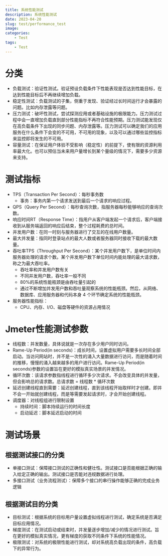 ```yaml
---
title: 系统性能测试
description: 系统性能测试
date: 2023-04-20
slug: test/performance_test
image: 
categories:
    - Test
tags:
    - Test
---
```


# 分类
- 负载测试：验证性测试。验证预设负载条件下性能表现是否达到性能目标，在达到性能目标后不再继续增加负载。
- 稳定性测试：负载测试的子集，侧重于发现、验证经过长时间运行才会暴露的问题。比如内存泄露等问题。
- 压力测试：破坏性测试，尝试探测应用或者基础设施的极限能力。压力测试过程中会一直增加负载直到部分性能指标不再符合性能预期。压力测试能发现仅在高负载条件下出现的同步问题、内存泄露等。压力测试可以确定我们的应用服务在什么条件下会变的不可用，不可用的现象，以及可以通过哪些监控指标来监控即将发生的不可用。
- 容量测试：在保证用户体验不受影响（稳定性）的前提下，使有限的资源利用率最大化。也可以预估当未来用户量增长到某个量级的情况下，需要多少资源来支持。
# 测试指标
- TPS（Transaction Per Second）：每秒事务数
	- 事务：事务内第一个请求发送到最后一个请求的响应过程。
- QPS（Query Per Second）：每秒查询次数，指服务器每秒能够响应的查询次数。
- 响应时间RT（Response Time）：指用户从客户端发起一个请求后，客户端接收到从服务端返回的响应后结束，整个过程耗费的总时间。
- 并发用户数：在同一时刻与服务器进行了交互的在线用户数量。
- 最大并发量：指同时登录站点的最大人数或者服务器同时接收下载的最大数量。
- 吞吐率TPS（Throughput Per Second）：某个并发用户数下，是单位时间内服务器处理的请求个数。某个并发用户数下单位时间内能处理的最大请求数，称之为最大吞吐率。
	- 吞吐率和并发用户数有关
	- 不同并发用户数，吞吐率一般不同
	- 80%的系统性能瓶颈是由吞吐量引起的
	- 通过不断增加并发用户数和吞吐量观察系统的性能瓶颈。然后，从网络、数据库、应用服务器和代码本身 4 个环节确定系统的性能瓶颈。
- 服务器性能指标：
	- CPU、内存、I/O、磁盘等硬件的资源占用情况
# Jmeter性能测试参数
- 线程数：并发数量，具体说就是一次存在多少用户同时访问。
- Rame-Up Period(in seconds)：成长时间，设置虚拟用户需要多长时间全部启动。当访问网站时，并不是一次性的涌入大量数据进行访问，而是随着时间的推移，慢慢的涌入越来越多的用户进行访问。Rame-Up Period(in seconds)参数的设置旨在更好的模拟真实场景的并发情况。
- 循环次数：该请求参数指线程进行循环多少次请求。不会改变具体的并发量，但会影响总的请求数。总请求数 = 线程数 * 循环次数
- 延迟创建线程直到需要：延迟创建线程，直到该线程开始取样时才创建。即并不会一开始就创建线程，而是等需要发起请求时，才会开始创建线程。
- 调度器：对线程组进行限制设置
	- 持续时间：脚本持续运行的时间长度
	- 启动延迟：脚本延迟启动的时间
# 测试场景
## 根据测试接口的分类
- 单接口测试：保障接口测试的正确性和健壮性。测试接口是否能根据正确的输入给定正确的输出。测试接口是否能对违规数据进行处理。
- 多接口测试（业务流程测试）：保障多个接口的串行操作能够正确的完成业务逻辑
## 根据测试目的分类
- 目标测试：根据系统的目标用户量设置虚拟线程进行测试，确定系统是否满足目标应用情况。
- 梯度测试：在测试启动或结束时，并发量逐步增加/减少的情况进行测试。旨在更好的模拟真实情况，更有梯度的获取不同条件下系统的性能情况。
- 极限测试：对系统的极限性能进行测试，却对系统高负载出现的条件，高负载下的异常行为。
